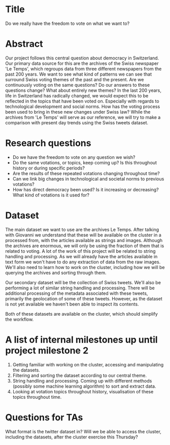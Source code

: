 # Title
Do we really have the freedom to vote on what we want to?

# Abstract
Our project follows this central question about democracy in Switzerland.
Our primary data source for this are the archives of the Swiss newspaper 'Le Temps',
which regroups data from three different newspapers from the past 200 years.
We want to see what kind of patterns we can see that surround Swiss voting
themes of the past and the present. Are we continuously voting on the same questions?
Do our answers to these questions change? What about entirely new themes? In
the last 200 years, life in Switzerland has radically changed, we would expect
this to be reflected in the topics that have been voted on. Especially with
regards to technological development and social norms. How has the voting
process been used to bring in these new changes under Swiss law?
While the archives from 'Le Temps' will serve as our reference, we will try to
make a comparison with present day trends using the Swiss tweets dataset.

# Research questions
* Do we have the freedom to vote on any question we wish?
* Do the same votations, or topics, keep coming up? Is this throughout history
or during specific periods?
* Are the results of these repeated votations changing throughout time?
* Can we link big changes in technological and societal norms to previous votations?
* How has direct democracy been used? Is it increasing or decreasing? What kind
of votations is it used for?

# Dataset
The main dataset we want to use are the archives Le Temps. After talking with
Giovanni we understand that these will be available on the cluster in a
processed from, with the articles available as strings and images. Although
the archives are enormous, we will only be using the fraction of them that is
related to voting. A lot of the work of this project will be related to
string handling and processing. As we will already have the articles available
in text form we won't have to do any extraction of data from the raw images.
We'll also need to learn how to work on the
cluster, including how we will be querying the archives and sorting through
them.

Our secondary dataset will be the collection of Swiss tweets. We'll also
be performing a lot of similar string handling and processing. There will
be additional processing of the metadata associated with these tweets,
primarily the geolocation of some of these tweets.
However, as the dataset is not yet available
we haven't been able to inspect its contents.

Both of these datasets are available
on the cluster, which should simplify the workflow.

# A list of internal milestones up until project milestone 2
01. Getting familiar with working on the cluster, accessing and manipulating
the datasets.
02. Filtering and sorting the dataset according to our central theme.
03. String handling and processing. Coming up with different methods (possibly
  some machine learning algorithm) to sort and extract data.
04. Looking at votation topics throughout history, visualisation of these
topics throughout time.

# Questions for TAs
What format is the twitter dataset in?
Will we be able to access the cluster, including the datasets, after the
cluster exercise this Thursday?

